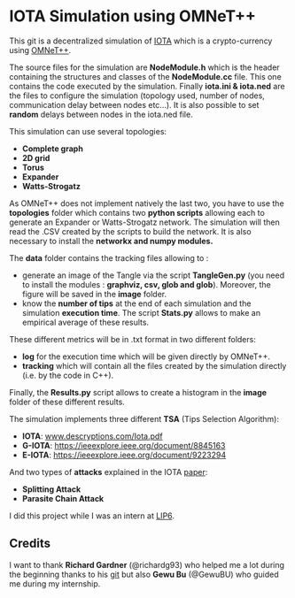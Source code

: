 # IOTA Simulation using OMNeT++

This git is a decentralized simulation of [IOTA](https://www.iota.org/) which is a crypto-currency  using [OMNeT++](https://omnetpp.org/). 

The source files for the simulation are **NodeModule.h** which is the header containing the structures and classes of the **NodeModule.cc** file. This one contains the code executed by the simulation. Finally **iota.ini & iota.ned** are the files to configure the simulation (topology used, number of nodes, communication delay between nodes etc...). It is also possible to set **random** delays between nodes in the iota.ned file. 

This simulation can use several topologies: 
- **Complete graph**
- **2D grid**
- **Torus**
- **Expander**
- **Watts-Strogatz**

As OMNeT++ does not implement natively the last two, you have to use the **topologies** folder which contains two **python scripts** allowing each to generate an Expander or Watts-Strogatz network. The simulation will then read the .CSV created by the scripts to build the network. It is also necessary to install the **networkx and numpy modules.**

The **data** folder contains the tracking files allowing to : 
- generate an image of the Tangle via the script **TangleGen.py** (you need to install the modules : **graphviz, csv, glob and glob**). Moreover, the figure will be saved in the **image** folder.
- know the **number of tips** at the end of each simulation and the simulation **execution time**. The script **Stats.py** allows to make an empirical average of these results.

These different metrics will be in .txt format in two different folders: 
- **log** for the execution time which will be given directly by OMNeT++.
- **tracking** which will contain all the files created by the simulation directly (i.e. by the code in C++). 

Finally, the **Results.py** script allows to create a histogram in the **image** folder of these different results. 

The simulation implements three different **TSA** (Tips Selection Algorithm): 
- **IOTA**: www.descryptions.com/Iota.pdf
- **G-IOTA**: https://ieeexplore.ieee.org/document/8845163
- **E-IOTA**: https://ieeexplore.ieee.org/document/9223294

And two types of **attacks** explained in the IOTA [paper](www.descryptions.com/Iota.pdf): 
- **Splitting Attack**
- **Parasite Chain Attack**

I did this project while I was an intern at [LIP6](https://www.lip6.fr/). 

## Credits 

I want to thank **Richard Gardner** (@richardg93) who helped me a lot during the beginning thanks to his [git](https://github.com/richardg93/TangleSim) but also **Gewu Bu** (@GewuBU) who guided me during my internship.   
